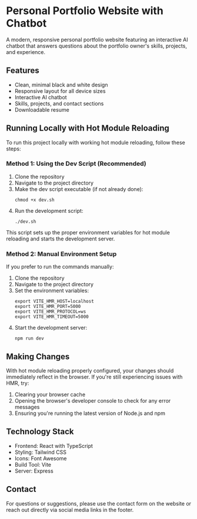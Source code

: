 # Personal Portfolio Website with Chatbot

A modern, responsive personal portfolio website featuring an interactive AI chatbot that answers questions about the portfolio owner's skills, projects, and experience.

## Features

- Clean, minimal black and white design
- Responsive layout for all device sizes
- Interactive AI chatbot
- Skills, projects, and contact sections
- Downloadable resume

## Running Locally with Hot Module Reloading

To run this project locally with working hot module reloading, follow these steps:

### Method 1: Using the Dev Script (Recommended)

1. Clone the repository
2. Navigate to the project directory
3. Make the dev script executable (if not already done):
   ```
   chmod +x dev.sh
   ```
4. Run the development script:
   ```
   ./dev.sh
   ```

This script sets up the proper environment variables for hot module reloading and starts the development server.

### Method 2: Manual Environment Setup

If you prefer to run the commands manually:

1. Clone the repository
2. Navigate to the project directory
3. Set the environment variables:
   ```
   export VITE_HMR_HOST=localhost
   export VITE_HMR_PORT=5000
   export VITE_HMR_PROTOCOL=ws
   export VITE_HMR_TIMEOUT=5000
   ```
4. Start the development server:
   ```
   npm run dev
   ```

## Making Changes

With hot module reloading properly configured, your changes should immediately reflect in the browser. If you're still experiencing issues with HMR, try:

1. Clearing your browser cache
2. Opening the browser's developer console to check for any error messages
3. Ensuring you're running the latest version of Node.js and npm

## Technology Stack

- Frontend: React with TypeScript
- Styling: Tailwind CSS
- Icons: Font Awesome
- Build Tool: Vite
- Server: Express

## Contact

For questions or suggestions, please use the contact form on the website or reach out directly via social media links in the footer.